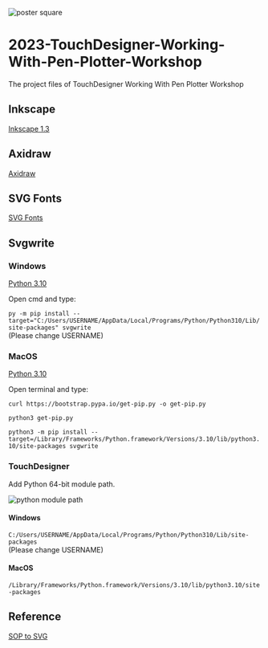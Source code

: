 ![poster square](https://github.com/gwangyu-lee/2023-TouchDesigner-Working-With-Pen-Plotter-Workshop/assets/79373845/20527fc5-45db-4146-9ab9-d7ad12628f7f)

# 2023-TouchDesigner-Working-With-Pen-Plotter-Workshop
The project files of TouchDesigner Working With Pen Plotter Workshop

## Inkscape
[Inkscape 1.3](https://inkscape.org/release/inkscape-1.3/)

## Axidraw
[Axidraw](https://wiki.evilmadscientist.com/Axidraw_Software_Installation)

## SVG Fonts
[SVG Fonts](https://gitlab.com/oskay/svg-fonts)

## Svgwrite

### Windows
[Python 3.10](https://www.python.org/downloads/release/python-3100/)  

Open cmd and type:

`py -m pip install --target="C:/Users/USERNAME/AppData/Local/Programs/Python/Python310/Lib/site-packages" svgwrite`    
(Please change USERNAME)

### MacOS
[Python 3.10](https://www.python.org/downloads/release/python-3100/)    

Open terminal and type:

`curl https://bootstrap.pypa.io/get-pip.py -o get-pip.py`  

`python3 get-pip.py`  

`python3 -m pip install --target=/Library/Frameworks/Python.framework/Versions/3.10/lib/python3.10/site-packages svgwrite`

### TouchDesigner

Add Python 64-bit module path.

![python module path](https://github.com/gwangyu-lee/2023-TouchDesigner-Working-With-Pen-Plotter-Workshop/assets/79373845/3d82d935-62e4-4667-8ce3-1c4bc36c8723)

#### Windows 
`C:/Users/USERNAME/AppData/Local/Programs/Python/Python310/Lib/site-packages`    
(Please change USERNAME)

#### MacOS
`/Library/Frameworks/Python.framework/Versions/3.10/lib/python3.10/site-packages`

## Reference
[SOP to SVG](https://github.com/raganmd/touchdesigner-sop-to-svg)
